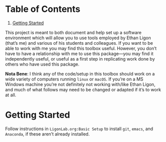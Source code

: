 
# Table of Contents

1.  [Getting Started](#orga60b558)

This project is meant to both document and help set up a software
environment which will allow you to use tools employed by Ethan Ligon
(that&rsquo;s me) and various of his students and colleagues.  If you want
to be able to work with me you may find this toolbox useful.  However,
you don&rsquo;t have to have a relationship with me to use this
package&#x2014;you may find it independently useful, or useful as a first
step in replicating work done by others who have used this package.

**Nota Bene**: I think any of the code/setup in this toolbox should work on a wide
variety of computers running `linux` or `macOS`.  If you&rsquo;re on a MS
Windows machine you&rsquo;re not definitely not working with/like Ethan
Ligon, and much of what follows may need to be changed or adapted if
it&rsquo;s to work at all.


<a id="orga60b558"></a>

# Getting Started

Follow instructions in `LigonLab.org:Basic Setup`  to install `git`, `emacs`, and
`Anaconda`, if these aren&rsquo;t already installed.  


